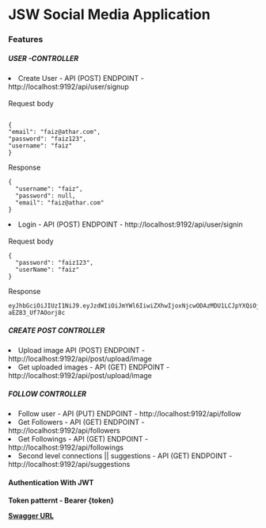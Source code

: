 <h1>JSW Social Media Application</h1>

<h3>Features</h3>

<h5>USER -CONTROLLER</h5>

<li>Create User  - API (POST) ENDPOINT - http://localhost:9192/api/user/signup</li>
<br>
Request body
<br>

```

{
"email": "faiz@athar.com",
"password": "faiz123",
"username": "faiz"
}

```
Response
```aidl
{
  "username": "faiz",
  "password": null,
  "email": "faiz@athar.com"
}
```

<li>Login - API (POST) ENDPOINT - http://localhost:9192/api/user/signin </li>
<br>
Request body
<br>

```aidl
{
  "password": "faiz123",
  "userName": "faiz"
}
```

Response

```aidl
eyJhbGciOiJIUzI1NiJ9.eyJzdWIiOiJmYWl6IiwiZXhwIjoxNjcwODAzMDU1LCJpYXQiOjE2NzA3NjcwNTV9.mCsIbFMnwCcg7ByiDvSWIVwxch-aEZ83_Uf7AOorj8c
```

<h5>CREATE POST CONTROLLER</h5>

<li>Upload image API (POST) ENDPOINT - http://localhost:9192/api/post/upload/image</li>
<li>Get uploaded images - API (GET) ENDPOINT - http://localhost:9192/api/post/upload/image</li>

<h5>FOLLOW CONTROLLER</h5>

<li>Follow user  - API (PUT) ENDPOINT - http://localhost:9192/api/follow</li>
<li>Get Followers  - API (GET) ENDPOINT - http://localhost:9192/api/followers</li>
<li>Get Followings - API (GET) ENDPOINT - http://localhost:9192/api/followings</li>
<li>Second level connections || suggestions - API (GET) ENDPOINT - http://localhost:9192/api/suggestions</li>

<h4>Authentication With JWT<h4> Token patternt - Bearer {token}


<a href="http://localhost:9192/swagger-ui.html">Swagger URL</a>
